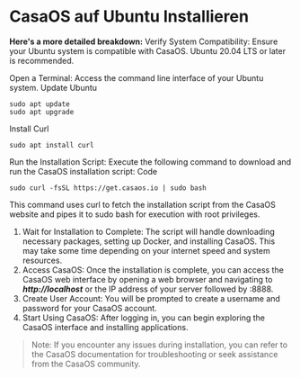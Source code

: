 # CasaOS auf Ubuntu Installieren

**Here's a more detailed breakdown:**
Verify System Compatibility: Ensure your Ubuntu system is compatible with CasaOS. Ubuntu 20.04 LTS or later is recommended. 

Open a Terminal: Access the command line interface of your Ubuntu system. 
Update Ubuntu
```
sudo apt update
sudo apt upgrade
```

Install Curl
```
sudo apt install curl
```
Run the Installation Script: Execute the following command to download and run the CasaOS installation script: 
Code
```
sudo curl -fsSL https://get.casaos.io | sudo bash
```
This command uses curl to fetch the installation script from the CasaOS website and pipes it to sudo bash for execution with root privileges. 
1. Wait for Installation to Complete: The script will handle downloading necessary packages, setting up Docker, and installing CasaOS. This may take some time depending on your internet speed and system resources. 
2. Access CasaOS: Once the installation is complete, you can access the CasaOS web interface by opening a web browser and navigating to ***http://localhost*** or the IP address of your server followed by :8888. 
3. Create User Account: You will be prompted to create a username and password for your CasaOS account. 
4. Start Using CasaOS: After logging in, you can begin exploring the CasaOS interface and installing applications.


> Note: If you encounter any issues during installation, you can refer to the CasaOS documentation for troubleshooting or seek assistance from the CasaOS community. 
